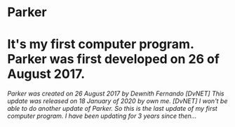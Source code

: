 # Parker

# It's my first computer program. Parker was first developed on 26 of August 2017.

*Parker was created on 26 August 2017 by Dewnith Fernando [DvNET]
This update was released on 18 January of 2020 by own me. [DvNET]
I won't be able to do another update of Parker.
So this is the last update of my first computer program.
I have been updating for 3 years since then...*
